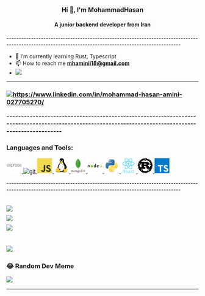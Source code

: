 <h3 align="center">Hi 👋, I'm MohammadHasan</h3>
<h4 align="center">A junior backend developer from Iran</h4>
-----------------------------------------------------------------------------------------------------------------------------------------------------

- 🌱 I’m currently learning Rust, Typescript
- 📫 How to reach me **mhaminii18@gmail.com**
- [![](https://visitcount.itsvg.in/api?id=mo-ha-amini&icon=0&color=0)](https://visitcount.itsvg.in)

-----------------------------------------------------------------------------------------------------------------------------------------------------
<h3 Connect with me:</h3>
<p align="left">
<a href="https://linkedin.com/in/https://www.linkedin.com/in/mohammad-hasan-amini-027705270/" target="blank"><img align="center" src="https://raw.githubusercontent.com/rahuldkjain/github-profile-readme-generator/master/src/images/icons/Social/linked-in-alt.svg" alt="https://www.linkedin.com/in/mohammad-hasan-amini-027705270/" height="30" width="40" /></a>
</p>
-----------------------------------------------------------------------------------------------------------------------------------------------------

<h3 align="left">Languages and Tools:</h3>
<p align="left"> <a href="https://expressjs.com" target="_blank" rel="noreferrer"> <img src="https://raw.githubusercontent.com/devicons/devicon/master/icons/express/express-original-wordmark.svg" alt="express" width="40" height="40"/> </a> <a href="https://git-scm.com/" target="_blank" rel="noreferrer"> <img src="https://www.vectorlogo.zone/logos/git-scm/git-scm-icon.svg" alt="git" width="40" height="40"/> </a> <a href="https://developer.mozilla.org/en-US/docs/Web/JavaScript" target="_blank" rel="noreferrer"> <img src="https://raw.githubusercontent.com/devicons/devicon/master/icons/javascript/javascript-original.svg" alt="javascript" width="40" height="40"/> </a> <a href="https://www.linux.org/" target="_blank" rel="noreferrer"> <img src="https://raw.githubusercontent.com/devicons/devicon/master/icons/linux/linux-original.svg" alt="linux" width="40" height="40"/> </a> <a href="https://www.mongodb.com/" target="_blank" rel="noreferrer"> <img src="https://raw.githubusercontent.com/devicons/devicon/master/icons/mongodb/mongodb-original-wordmark.svg" alt="mongodb" width="40" height="40"/> </a> <a href="https://nodejs.org" target="_blank" rel="noreferrer"> <img src="https://raw.githubusercontent.com/devicons/devicon/master/icons/nodejs/nodejs-original-wordmark.svg" alt="nodejs" width="40" height="40"/> </a> <a href="https://www.python.org" target="_blank" rel="noreferrer"> <img src="https://raw.githubusercontent.com/devicons/devicon/master/icons/python/python-original.svg" alt="python" width="40" height="40"/> </a> <a href="https://reactjs.org/" target="_blank" rel="noreferrer"> <img src="https://raw.githubusercontent.com/devicons/devicon/master/icons/react/react-original-wordmark.svg" alt="react" width="40" height="40"/> </a> <a href="https://www.rust-lang.org" target="_blank" rel="noreferrer"> <img src="https://raw.githubusercontent.com/devicons/devicon/master/icons/rust/rust-plain.svg" alt="rust" width="40" height="40"/> </a> <a href="https://www.typescriptlang.org/" target="_blank" rel="noreferrer"> <img src="https://raw.githubusercontent.com/devicons/devicon/master/icons/typescript/typescript-original.svg" alt="typescript" width="40" height="40"/> </a> </p>
-----------------------------------------------------------------------------------------------------------------------------------------------------

![](https://github-readme-stats.vercel.app/api?username=mo-ha-amini&theme=radical&hide_border=true&include_all_commits=false&count_private=true)<br/>
![](https://github-readme-streak-stats.herokuapp.com/?user=mo-ha-amini&theme=radical&hide_border=true)<br/>
![](https://github-readme-stats.vercel.app/api/top-langs/?username=mo-ha-amini&theme=radical&hide_border=true&include_all_commits=false&count_private=true&layout=compact)
-----------------------------------------------------------------------------------------------------------------------------------------------------


![](https://github-contributor-stats.vercel.app/api?username=mo-ha-amini&limit=5&theme=dark&combine_all_yearly_contributions=true)
-----------------------------------------------------------------------------------------------------------------------------------------------------

### 😂 Random Dev Meme
<img src="https://rm.up.railway.app/" width="512px"/>

---


<!-- Proudly created with GPRM ( https://gprm.itsvg.in ) -->
